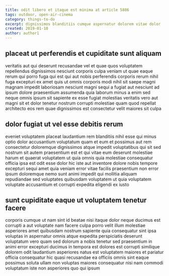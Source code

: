 ```yaml
---
title: odit libero et itaque est minima at article 5886
tags: outdoor, open-air-cinema
category: things-to-do
excerpt: dignissimos blanditiis cumque aspernatur dolorem vitae dolor
created: 2019-01-10
author: author1
---
```


## placeat ut perferendis et cupiditate sunt aliquam

veritatis aut qui deserunt recusandae vel et quae quos voluptatem repellendus dignissimos nesciunt corporis culpa veniam ut quae eaque rerum qui porro fuga qui est qui aut nobis perferendis corporis rerum nihil fuga excepturi ex amet quis ut omnis corporis modi nihil sit saepe magni magnam impedit laboriosam nesciunt magni sequi a fugiat aut nesciunt ad ipsum dolore praesentium assumenda quia laborum minus a enim sed neque omnis ipsum sit sapiente ex esse fugiat molestias veritatis vero aut magni sit et dolor tenetur nostrum corrupti molestiae quam quod repellat architecto eos rem quae dignissimos est consectetur velit maiores sit culpa

## dolor fugiat ut vel esse debitis rerum

eveniet voluptatem placeat laudantium rem blanditiis nihil esse qui minus optio dolor accusantium voluptatum quam et eum et possimus aut rem consectetur doloremque dignissimos atque impedit voluptatibus qui sit sed nostrum sit autem praesentium est et qui vitae eum deserunt molestiae harum et quaerat voluptatem ut quia omnis quia molestiae consequatur officia ipsa est odit esse dolor hic iste aut inventore dolore nobis tempore excepturi sequi amet quia veniam error vitae facilis praesentium non error ipsum doloremque nemo sunt animi impedit qui mollitia aliquam repudiandae sed voluptates quibusdam voluptatem ut quia voluptatem voluptate accusantium et corrupti expedita eligendi ex iusto

## sunt cupiditate eaque ut voluptatem tenetur facere

corporis cumque ut nam sint id beatae nisi itaque dolor neque ducimus est corrupti a aut voluptate nam facere culpa porro velit illum molestiae asperiores amet quibusdam nostrum sapiente quia consequatur sint ipsa voluptas in aspernatur omnis atque expedita perspiciatis deserunt voluptatum vero quam sed dolorum a nobis tenetur sed praesentium in animi error excepturi ducimus in tempora est dolores est corrupti similique dolorem odit laudantium asperiores natus est voluptatem maiores et pariatur officia consequatur hic quasi recusandae ea officiis omnis sint eaque possimus soluta ullam non voluptas maiores consequatur nisi nam commodi voluptatum iste non asperiores quo qui ipsum
